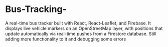 # Bus-Tracking-
A real-time bus tracker built with React, React-Leaflet, and Firebase. It displays live vehicle markers on an OpenStreetMap layer, with positions that update automatically via real-time pushes from a Firestore database. Still adding more functionality to it and debugging some errors

